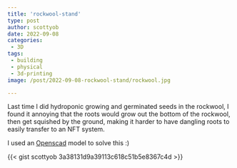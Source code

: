 ```yaml
---
title: 'rockwool-stand'
type: post
author: scottyob
date: 2022-09-08
categories:
 - 3D
tags:
 - building
 - physical
 - 3d-printing
image: /post/2022-09-08-rockwool-stand/rockwool.jpg

---
```


Last time I did hydroponic growing and germinated seeds in the rockwool, I found it annoying that the roots would grow out the bottom of the rockwool, then get squished by the ground, making it harder to have dangling roots to easily transfer to an NFT system.

I used an [Openscad](https://openscad.org/) model to solve this :)

{{< gist scottyob 3a38131d9a39113c618c51b5e8367c4d >}} 
